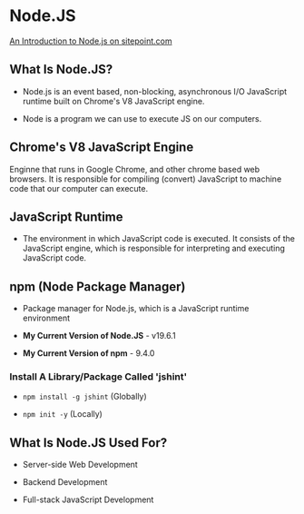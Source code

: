 # Node.JS

[An Introduction to Node.js on sitepoint.com](https://www.sitepoint.com/an-introduction-to-node-js/)

## What Is Node.JS?

- Node.js is an event based, non-blocking, asynchronous I/O JavaScript runtime built on Chrome's V8 JavaScript engine.

- Node is a program we can use to execute JS on our computers.

## Chrome's V8 JavaScript Engine

Enginne that runs in Google Chrome, and other chrome based web browsers. It is responsible for compiling (convert) JavaScript to machine code that our computer can execute.

## JavaScript Runtime

- The environment in which JavaScript code is executed. It consists of the JavaScript engine, which is responsible for interpreting and executing JavaScript code.

## npm (Node Package Manager)

- Package manager for Node.js, which is a JavaScript runtime environment

- **My Current Version of Node.JS** - v19.6.1

- **My Current Version of npm** - 9.4.0

### Install A Library/Package Called 'jshint'

- ``` npm install -g jshint ``` (Globally)

- ``` npm init -y ``` (Locally)

## What Is Node.JS Used For?

- Server-side Web Development

- Backend Development

- Full-stack JavaScript Development

